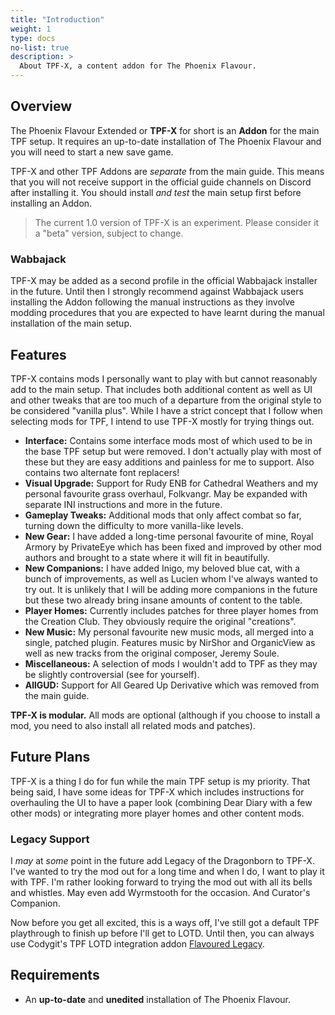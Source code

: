 ```yaml
---
title: "Introduction"
weight: 1
type: docs
no-list: true
description: >
  About TPF-X, a content addon for The Phoenix Flavour.
---
```


## Overview

The Phoenix Flavour Extended or **TPF-X** for short is an **Addon** for the main TPF setup. It requires an up-to-date installation of The Phoenix Flavour and you will need to start a new save game.

TPF-X and other TPF Addons are *separate* from the main guide. This means that you will not receive support in the official guide channels on Discord after installing it. You should install *and test* the main setup first before installing an Addon.

> The current 1.0 version of TPF-X is an experiment. Please consider it a "beta" version, subject to change.

### Wabbajack

TPF-X may be added as a second profile in the official Wabbajack installer in the future. Until then I strongly recommend against Wabbajack users installing the Addon following the manual instructions as they involve modding procedures that you are expected to have learnt during the manual installation of the main setup.

## Features

TPF-X contains mods I personally want to play with but cannot reasonably add to the main setup. That includes both additional content as well as UI and other tweaks that are too much of a departure from the original style to be considered "vanilla plus". While I have a strict concept that I follow when selecting mods for TPF, I intend to use TPF-X mostly for trying things out.

- **Interface:** Contains some interface mods most of which used to be in the base TPF setup but were removed. I don't actually play with most of these but they are easy additions and painless for me to support. Also contains two alternate font replacers!
- **Visual Upgrade:** Support for Rudy ENB for Cathedral Weathers and my personal favourite grass overhaul, Folkvangr. May be expanded with separate INI instructions and more in the future.
- **Gameplay Tweaks:** Additional mods that only affect combat so far, turning down the difficulty to more vanilla-like levels.
- **New Gear:** I have added a long-time personal favourite of mine, Royal Armory by PrivateEye which has been fixed and improved by other mod authors and brought to a state where it will fit in beautifully.
- **New Companions:** I have added Inigo, my beloved blue cat, with a bunch of improvements, as well as Lucien whom I've always wanted to try out. It is unlikely that I will be adding more companions in the future but these two already bring insane amounts of content to the table.
- **Player Homes:** Currently includes patches for three player homes from the Creation Club. They obviously require the original "creations".
- **New Music:** My personal favourite new music mods, all merged into a single, patched plugin. Features music by NirShor and OrganicView as well as new tracks from the original composer, Jeremy Soule.
- **Miscellaneous:** A selection of mods I wouldn't add to TPF as they may be slightly controversial (see for yourself).
- **AllGUD:** Support for All Geared Up Derivative which was removed from the main guide.

**TPF-X is modular.** All mods are optional (although if you choose to install a mod, you need to also install all related mods and patches).

## Future Plans

TPF-X is a thing I do for fun while the main TPF setup is my priority. That being said, I have some ideas for TPF-X which includes instructions for overhauling the UI to have a paper look (combining Dear Diary with a few other mods) or integrating more player homes and other content mods.

### Legacy Support

I *may* at *some* point in the future add Legacy of the Dragonborn to TPF-X. I've wanted to try the mod out for a long time and when I do, I want to play it with TPF. I'm rather looking forward to trying the mod out with all its bells and whistles. May even add Wyrmstooth for the occasion. And Curator's Companion.

Now before you get all excited, this is a ways off, I've still got a default TPF playthrough to finish up before I'll get to LOTD. Until then, you can always use Codygit's TPF LOTD integration addon [Flavoured Legacy](https://www.nexusmods.com/skyrimspecialedition/mods/45777).

## Requirements

- An **up-to-date** and **unedited** installation of The Phoenix Flavour.